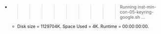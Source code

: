 * >>>>>>>>> Running inst-min-con-05-keyring-google.sh ...
  * Disk size = 1129704K. Space Used = 4K. Runtime = 00:00:00:00.
